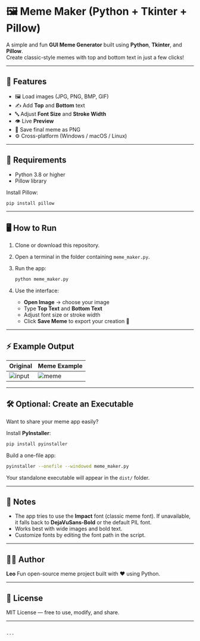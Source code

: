 # 🖼️ Meme Maker (Python + Tkinter + Pillow)

A simple and fun **GUI Meme Generator** built using **Python**, **Tkinter**, and **Pillow**.  
Create classic-style memes with top and bottom text in just a few clicks!

---

## 🚀 Features
- 🖼️ Load images (JPG, PNG, BMP, GIF)
- ✍️ Add **Top** and **Bottom** text
- 🔤 Adjust **Font Size** and **Stroke Width**
- 👁️ Live **Preview**
- 💾 Save final meme as PNG
- ⚙️ Cross-platform (Windows / macOS / Linux)

---

## 🧠 Requirements
- Python 3.8 or higher  
- Pillow library  

Install Pillow:
```bash
pip install pillow
````

---

## 🖥️ How to Run

1. Clone or download this repository.
2. Open a terminal in the folder containing `meme_maker.py`.
3. Run the app:

   ```bash
   python meme_maker.py
   ```
4. Use the interface:

   * **Open Image** → choose your image
   * Type **Top Text** and **Bottom Text**
   * Adjust font size or stroke width
   * Click **Save Meme** to export your creation 🎉

---

## ⚡ Example Output

| Original                                                           | Meme Example                                                                    |
| ------------------------------------------------------------------ | ------------------------------------------------------------------------------- |
| ![input](https://via.placeholder.com/300x200.png?text=Input+Image) | ![meme](https://via.placeholder.com/300x200.png?text=TOP+TEXT%0A%0ABOTTOM+TEXT) |

---

## 🛠️ Optional: Create an Executable

Want to share your meme app easily?

Install **PyInstaller**:

```bash
pip install pyinstaller
```

Build a one-file app:

```bash
pyinstaller --onefile --windowed meme_maker.py
```

Your standalone executable will appear in the `dist/` folder.

---

## 🧩 Notes

* The app tries to use the **Impact** font (classic meme font).
  If unavailable, it falls back to **DejaVuSans-Bold** or the default PIL font.
* Works best with wide images and bold text.
* Customize fonts by editing the font path in the script.

---

## 🧑‍💻 Author

**Leo**
Fun open-source meme project built with ❤️ using Python.

---

## 📜 License

MIT License — free to use, modify, and share.

---

```

---


